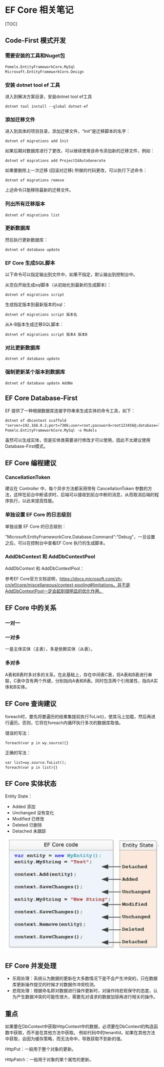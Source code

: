 # EF Core 相关笔记

[TOC]

## Code-First 模式开发

### 需要安装的工具和Nuget包

```
Pomelo.EntityFrameworkCore.MySql
Microsoft.EntityFrameworkCore.Design
```

### 安装 dotnet tool ef 工具

进入到解决方案目录，安装dotnet tool ef工具

```
dotnet tool install --global dotnet-ef
```

### 添加迁移文件

进入到具体的项目目录，添加迁移文件，“Init”是迁移脚本的名字：

```
dotnet ef migrations add Init
```

如果后期对数据库进行了更改，可以继续使用该命令添加新的迁移文件，例如：

```
dotnet ef migrations add ProjectIdAutoGenerate
```

如果要删除上一次迁移 (回滚对迁移) 所做的代码更改，可以执行下述命令：

```
dotnet ef migrations remove
```

上述命令只能移除最新的迁移文件。

### 列出所有迁移版本

```
dotnet ef migrations list
```

### 更新数据库

然后执行更新数据库：

```
dotnet ef database update
```

### EF Core 生成SQL脚本

以下命令可以指定输出到文件中，如果不指定，默认输出到控制台中。

从空白开始生成sql脚本（从初始化到最新的生成脚本）：

```
dotnet ef migrations script
```

生成指定版本到最新版本的sql：

```
dotnet ef migrations script 版本名
```

从A-B版本生成迁移SQL脚本：

```
dotnet ef migrations script 版本A 版本B
```

### 对比更新数据库

```
dotnet ef database update
```

### 强制更新某个版本到数据库 

```
dotnet ef database update AddNe
```



## EF Core Database-First

EF 提供了一种根据数据库连接字符串来生成实体的命令工具，如下：

```
dotnet ef dbcontext scaffold "server=192.168.0.2;port=7306;user=root;password=root123456@;database=lighter" Pomelo.EntityFrameworkCore.MySql -o Models
```

虽然可以生成实体，但是实体类需要进行修改才可以使用，因此不太建议使用Database-First模式。





## EF Core 编程建议

### CancellationToken 

建议在 Controller 中，每个异步方法都采用带有 CancellationToken 参数的方法，这样在前台中断请求时，后端可以接收到前台中断的消息，从而取消后端的程序执行，以此来提高性能。

### 单独设置 EF Core 的日志级别

单独设置 EF Core 的日志级别：

"Microsoft.EntityFrameworkCore.Database.Command":"Debug"，一旦设置之后，可以在控制台中查看EF Core 执行的生成脚本。

### AddDbContext 和 AddDbContextPool

AddDbContext 和 AddDbContextPool：

参考EF Core官方文档说明，https://docs.microsoft.com/zh-cn/ef/core/miscellaneous/context-pooling#limitations。并不是AddDbContextPool一定会起到很明显的优化作用。



## EF Core 中的关系

### 一对一

### 一对多

一是主体实体（主表），多是依赖实体（从表）。

### 多对多

A表和B表时多对多的关系，在此基础上，存在中间表C表，将A表和B表进行串联，C表中含有两个外键，分别指向A表和B表。同时包含两个引用属性，指向A实体和B实体。



## EF Core 查询建议

foreach时，要先将要遍历的结果集提前执行ToList()，使其马上加载，然后再进行遍历。否则，它将在foreach内循环执行多次的数据库取值。

错误的写法：

```
foreach(var p in wy.source){}
```

正确的写法：

```
var list=wy.source.ToList();
foreach(var p in list){}
```



## EF Core 实体状态

Entity State：

- Added 添加
- Unchanged 没有变化 
- Modified 已修改
- Deleted 已删除 
- Detached 未跟踪 

![Entity Status](assets/MTY4ODg1MDY3NzE5MzgxNw_121073_SBj2-j-x2tyVtQen_1604237599.png)



## EF Core 并发处理

- 乐观处理：系统认为数据的更新在大多数情况下是不会产生冲突的，只在数据库更新操作提交的时候才对数据作冲突检测。
- 悲观处理：根据命名即对数据进行操作更新时，对操作持悲观保守的态度，认为产生数据冲突的可能性很大，需要先对请求的数据加锁再进行相关的操作。



## 重点

如果要在DbContext中获取HttpContext中的数据，必须要在DbContext的构造函数中获取，而不是在其他方法中获取。
例如代码中的tenantId，如果在其他方法中获取，会因为缓存策略，而无法命中，导致获取不到新的值。



HttpPut：一般用于整个对象的更新。

HttpPatch：一般用于对象的某个属性的更新。







